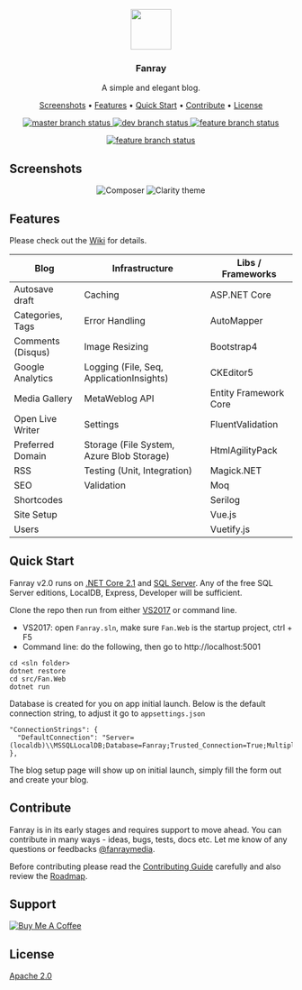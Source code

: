 <p align="center">
  <a href="https://www.fanray.com/">
    <img src="https://user-images.githubusercontent.com/633119/45599313-0d112980-b99e-11e8-9997-d2fcff65347f.png" alt="" width=72 height=72>
  </a>
  <h3 align="center">Fanray</h3>
  <p align="center">
    A simple and elegant blog.
  </p>
  <p align="center">
	<a href="#screenshots">Screenshots</a> •
	<a href="#features">Features</a> •
	<a href="#quick-start">Quick Start</a> •
	<a href="#contribute">Contribute</a> •
	<a href="#license">License</a>
  </p>
  <p align="center">
	<a href="https://ci.appveyor.com/project/FanrayMedia/fanray/branch/master">
	  <img src="https://ci.appveyor.com/api/projects/status/25ifr0ahvcxn48f5/branch/master?svg=true&passingText=master%20-%20passing&failingText=master%20-%20failing&pendingText=master%20-%20pending" alt="master branch status">
	</a>
	<a href="https://ci.appveyor.com/project/FanrayMedia/fanray/branch/dev">
	  <img src="https://ci.appveyor.com/api/projects/status/25ifr0ahvcxn48f5/branch/dev?svg=true&passingText=dev%20-%20passing&failingText=dev%20-%20failing&pendingText=dev%20-%20pending" alt="dev branch status">
	</a>
	<a href="https://ci.appveyor.com/project/FanrayMedia/fanray">
	  <img src="https://ci.appveyor.com/api/projects/status/25ifr0ahvcxn48f5?svg=true&passingText=feature%20-%20passing&failingText=feature%20-%20failing&pendingText=feature%20-%20pending" alt="feature branch status">
	</a>
  </p>
  <p align="center">
	<a href="https://gitter.im/Fanray-project/Fanray?utm_source=badge&utm_medium=badge&utm_campaign=pr-badge&utm_content=badge">
	  <img src="https://badges.gitter.im/Fanray-project/Fanray.svg" alt="feature branch status">
	</a>
  </p>
</p>

## Screenshots

<p align="center">
  <img src="https://user-images.githubusercontent.com/633119/46259907-4369a100-c494-11e8-8680-ca422cccb2f0.png" title="Composer" />
  <img src="https://user-images.githubusercontent.com/633119/46259930-8461b580-c494-11e8-848f-dd42fcf5c033.png" title="Clarity theme" />
</p>

## Features

Please check out the [Wiki](https://github.com/FanrayMedia/Fanray/wiki) for details.

| Blog | Infrastructure | Libs / Frameworks
| --- | --- |  --- | 
| Autosave draft    | Caching                                   | ASP.NET Core
| Categories, Tags  | Error Handling						    | AutoMapper
| Comments (Disqus) | Image Resizing                            | Bootstrap4
| Google Analytics  | Logging (File, Seq, ApplicationInsights)  | CKEditor5
| Media Gallery     | MetaWeblog API                            | Entity Framework Core
| Open Live Writer  | Settings                                  | FluentValidation
| Preferred Domain  | Storage (File System, Azure Blob Storage) | HtmlAgilityPack
| RSS               | Testing (Unit, Integration)               | Magick.NET
| SEO               | Validation								| Moq
| Shortcodes		|											| Serilog
| Site Setup        |                                           | Vue.js
| Users             |											| Vuetify.js
 
## Quick Start

Fanray v2.0 runs on [.NET Core 2.1](https://www.microsoft.com/net/download) and [SQL Server](https://www.microsoft.com/en-us/sql-server/sql-server-downloads). Any of the free SQL Server editions, LocalDB, Express, Developer will be sufficient.

Clone the repo then run from either [VS2017](https://www.visualstudio.com/vs/community/) or command line.

- VS2017: open `Fanray.sln`, make sure `Fan.Web` is the startup project, ctrl + F5
- Command line: do the following, then go to http://localhost:5001
 ```
cd <sln folder>
dotnet restore
cd src/Fan.Web
dotnet run
```

Database is created for you on app initial launch. Below is the default connection string, to adjust it go to `appsettings.json`

```
"ConnectionStrings": {
  "DefaultConnection": "Server=(localdb)\\MSSQLLocalDB;Database=Fanray;Trusted_Connection=True;MultipleActiveResultSets=true"
},
```

The blog setup page will show up on initial launch, simply fill the form out and create your blog.

## Contribute

Fanray is in its early stages and requires support to move ahead. You can contribute in many ways - ideas, bugs, tests, docs etc.  Let me know of any questions or feedbacks [@fanraymedia](https://twitter.com/FanrayMedia). 

Before contributing please read the [Contributing Guide](CONTRIBUTING.md) carefully and also review the [Roadmap](https://github.com/FanrayMedia/Fanray/wiki/Roadmap).

## Support

<a href="https://www.buymeacoffee.com/Fanray" target="_blank"><img src="https://www.buymeacoffee.com/assets/img/custom_images/orange_img.png" alt="Buy Me A Coffee" style="height: auto !important;width: auto !important;" ></a>

## License

[Apache 2.0](LICENSE)